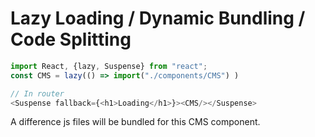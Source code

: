 # Lazy Loading / Dynamic Bundling / Code Splitting

```js
import React, {lazy, Suspense} from "react";
const CMS = lazy(() => import("./components/CMS") )

// In router
<Suspense fallback={<h1>Loading</h1>}><CMS/></Suspense>
```

A difference js files will be bundled for this CMS component.